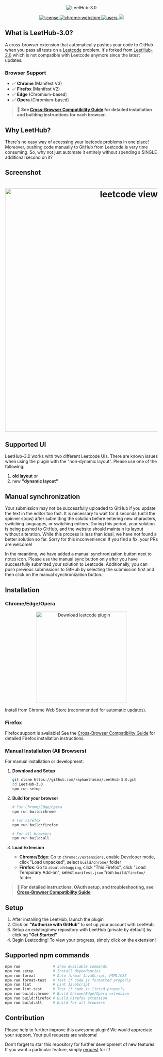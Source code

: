 <div align="center">
    <img src="assets/logo.png" alt="LeetHub-3.0">
</div>

<p align="center">
  <a href="https://github.com/raphaelheinz/LeetHub-3.0/blob/main/LICENSE">
    <img src="https://img.shields.io/badge/license-MIT-blue.svg" alt="license"/>
  </a>
  <a href="https://chromewebstore.google.com/u/1/detail/leethub-v3/kdkgpjpenaeoodajljkflmlnkoihkmda">
    <img src="https://img.shields.io/chrome-web-store/v/kdkgpjpenaeoodajljkflmlnkoihkmda.svg" alt="chrome-webstore"/>
  </a>
  <a href="https://chromewebstore.google.com/u/1/detail/leethub-v3/kdkgpjpenaeoodajljkflmlnkoihkmda">
    <img src="https://img.shields.io/chrome-web-store/d/kdkgpjpenaeoodajljkflmlnkoihkmda.svg" alt="users">
  </a>
  <a href="https://github.com/raphaelheinz/LeetHub-3.0/graphs/contributors" alt="Contributors">
    <img src="https://img.shields.io/github/contributors/raphaelheinz/LeetHub-3.0" />
  </a>
</p>

## What is LeetHub-3.0?

A cross-browser extension that automatically pushes your code to GitHub when you pass all tests on a <a href="http://leetcode.com/">Leetcode</a> problem. It's forked from <a href="https://github.com/arunbhardwaj/LeetHub-2.0">LeetHub-2.0</a> which is not compatible with Leetcode anymore since the latest updates.

### Browser Support
- ✅ **Chrome** (Manifest V3)
- ✅ **Firefox** (Manifest V2) 
- ✅ **Edge** (Chromium-based)
- ✅ **Opera** (Chromium-based)

> 📖 **See [Cross-Browser Compatibility Guide](CROSS_BROWSER_GUIDE.md) for detailed installation and building instructions for each browser.**


## Why LeetHub?

There's no easy way of accessing your leetcode problems in one place! Moreover, pushing code manually to GitHub from Leetcode is very time consuming. So, why not just automate it entirely without spending a SINGLE additional second on it?

## Screenshot

<h1 align="center">
    <img src="assets/extension/4.png" alt="leetcode view" width="800">
</h1>

## Supported UI

LeetHub-3.0 works with two different Leetcode UIs. There are known issues when using the plugin with the "non-dynamic layout". Please use one of the following:

1. **old layout** or
2. new **"dynamic layout"**


## Manual synchronization

Your submission may not be successfully uploaded to GitHub if you update the text in the editor too fast. It is necessary to wait for 4 seconds (until the spinner stops) after submitting the solution before entering new characters, switching languages, or switching editors. During this period, your solution is being pushed to GitHub, and the website should maintain its layout without alteration. While this process is less than ideal, we have not found a better solution so far. Sorry for this inconvenience! If you find a fix, your PRs are welcome!

In the meantime, we have added a manual synchronization button next to notes icon. Please use the manual sync button only after you have successfully submitted your solution to Leetcode. Additionally, you can push previous submissions to GitHub by selecting the submission first and then click on the manual synchronization button.


## Installation

### Chrome/Edge/Opera

<div align="center">
    <a href="https://chromewebstore.google.com/u/1/detail/leethub-v3/kdkgpjpenaeoodajljkflmlnkoihkmda" rel="Download leetcode plugin">
        <img src="https://embedsignage.com/wp-content/uploads/2016/04/embed-signage-chromeos-web-store-button.png" alt="Download leetcode plugin" width="300" />
    </a>
</div>

Install from Chrome Web Store (recommended for automatic updates).

### Firefox

Firefox support is available! See the [Cross-Browser Compatibility Guide](CROSS_BROWSER_GUIDE.md) for detailed Firefox installation instructions.

### Manual Installation (All Browsers)

For manual installation or development:

1. **Download and Setup**
   ```bash
   git clone https://github.com/raphaelheinz/LeetHub-3.0.git
   cd LeetHub-3.0
   npm run setup
   ```

2. **Build for your browser**
   ```bash
   # For Chrome/Edge/Opera
   npm run build:chrome
   
   # For Firefox  
   npm run build:firefox
   
   # For all browsers
   npm run build:all
   ```

3. **Load Extension**
   - **Chrome/Edge**: Go to `chrome://extensions`, enable Developer mode, click "Load unpacked", select `build/chrome/` folder
   - **Firefox**: Go to `about:debugging`, click "This Firefox", click "Load Temporary Add-on", select `manifest.json` from `build/firefox/` folder

> 📖 **For detailed instructions, OAuth setup, and troubleshooting, see [Cross-Browser Compatibility Guide](CROSS_BROWSER_GUIDE.md)**


## Setup

1. After installing the LeetHub, launch the plugin
2. Click on **"Authorize with GitHub"** to set up your account with LeetHub
3. Setup an existing/new repository with LeetHub (private by default) by clicking **"Get Started"**
4. Begin Leetcoding! To view your progress, simply click on the extension!


## Supported npm commands

```bash
npm run               # Show available commands
npm run setup         # Install dependencies
npm run format        # Auto-format JavaScript, HTML/CSS
npm run format-test   # Test if code is formatted properly
npm run lint          # Lint JavaScript
npm run lint-test     # Test if code is linted properly
npm run build:chrome  # Build Chrome/Edge/Opera extension
npm run build:firefox # Build Firefox extension
npm run build:all     # Build for all browsers
```

## Contribution

Please help to further improve this awesome plugin! We would appreciate your support. Your pull requests are welcome!

Don't forget to star this repository for further development of new features. If you want a particular feature, simply [request](https://github.com/raphaelheinz/LeetHub-3.0/labels/feature) for it!

